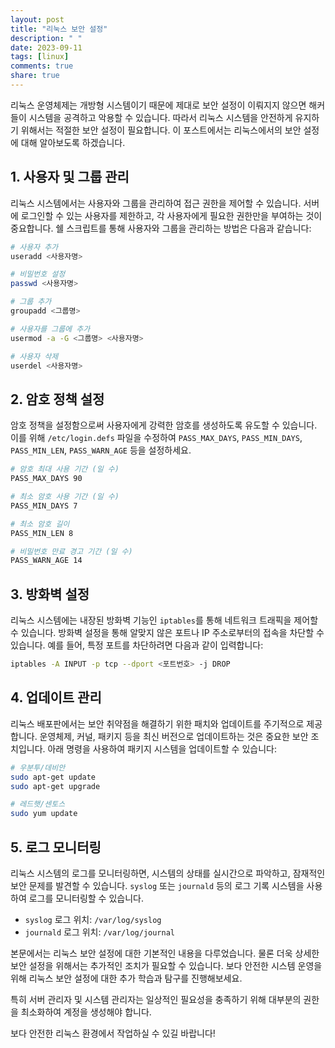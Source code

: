 ```yaml
---
layout: post
title: "리눅스 보안 설정"
description: " "
date: 2023-09-11
tags: [linux]
comments: true
share: true
---
```


리눅스 운영체제는 개방형 시스템이기 때문에 제대로 보안 설정이 이뤄지지 않으면 해커들이 시스템을 공격하고 악용할 수 있습니다. 따라서 리눅스 시스템을 안전하게 유지하기 위해서는 적절한 보안 설정이 필요합니다. 이 포스트에서는 리눅스에서의 보안 설정에 대해 알아보도록 하겠습니다.

## 1. 사용자 및 그룹 관리
리눅스 시스템에서는 사용자와 그룹을 관리하여 접근 권한을 제어할 수 있습니다. 서버에 로그인할 수 있는 사용자를 제한하고, 각 사용자에게 필요한 권한만을 부여하는 것이 중요합니다. 쉘 스크립트를 통해 사용자와 그룹을 관리하는 방법은 다음과 같습니다:

```bash
# 사용자 추가
useradd <사용자명>

# 비밀번호 설정
passwd <사용자명>

# 그룹 추가
groupadd <그룹명>

# 사용자를 그룹에 추가
usermod -a -G <그룹명> <사용자명>

# 사용자 삭제
userdel <사용자명>
```

## 2. 암호 정책 설정
암호 정책을 설정함으로써 사용자에게 강력한 암호를 생성하도록 유도할 수 있습니다. 이를 위해 `/etc/login.defs` 파일을 수정하여 `PASS_MAX_DAYS`, `PASS_MIN_DAYS`, `PASS_MIN_LEN`, `PASS_WARN_AGE` 등을 설정하세요.

```bash
# 암호 최대 사용 기간 (일 수)
PASS_MAX_DAYS 90

# 최소 암호 사용 기간 (일 수)
PASS_MIN_DAYS 7

# 최소 암호 길이
PASS_MIN_LEN 8

# 비밀번호 만료 경고 기간 (일 수)
PASS_WARN_AGE 14
```

## 3. 방화벽 설정
리눅스 시스템에는 내장된 방화벽 기능인 `iptables`를 통해 네트워크 트래픽을 제어할 수 있습니다. 방화벽 설정을 통해 알맞지 않은 포트나 IP 주소로부터의 접속을 차단할 수 있습니다. 예를 들어, 특정 포트를 차단하려면 다음과 같이 입력합니다:

```bash
iptables -A INPUT -p tcp --dport <포트번호> -j DROP
```

## 4. 업데이트 관리
리눅스 배포판에서는 보안 취약점을 해결하기 위한 패치와 업데이트를 주기적으로 제공합니다. 운영체제, 커널, 패키지 등을 최신 버전으로 업데이트하는 것은 중요한 보안 조치입니다. 아래 명령을 사용하여 패키지 시스템을 업데이트할 수 있습니다:

```bash
# 우분투/데비안
sudo apt-get update
sudo apt-get upgrade

# 레드햇/센토스
sudo yum update
```

## 5. 로그 모니터링
리눅스 시스템의 로그를 모니터링하면, 시스템의 상태를 실시간으로 파악하고, 잠재적인 보안 문제를 발견할 수 있습니다. `syslog` 또는 `journald` 등의 로그 기록 시스템을 사용하여 로그를 모니터링할 수 있습니다.

- `syslog` 로그 위치: `/var/log/syslog`
- `journald` 로그 위치: `/var/log/journal`

본문에서는 리눅스 보안 설정에 대한 기본적인 내용을 다루었습니다. 물론 더욱 상세한 보안 설정을 위해서는 추가적인 조치가 필요할 수 있습니다. 보다 안전한 시스템 운영을 위해 리눅스 보안 설정에 대한 추가 학습과 탐구를 진행해보세요.

특히 서버 관리자 및 시스템 관리자는 일상적인 필요성을 충족하기 위해 대부분의 권한을 최소화하여 계정을 생성해야 합니다. 

보다 안전한 리눅스 환경에서 작업하실 수 있길 바랍니다!